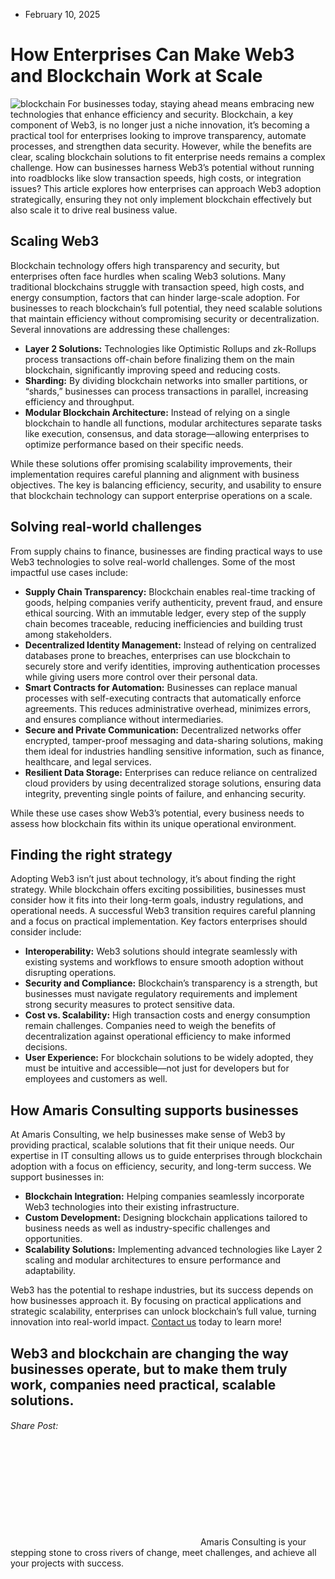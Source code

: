 * February 10, 2025


# How Enterprises Can Make Web3 and Blockchain Work at Scale
![blockchain](https://amaris.com/wp-content/uploads/2025/02/article-photo-24-1024x683.avif)
For businesses today, staying ahead means embracing new technologies that enhance efficiency and security. Blockchain, a key component of Web3, is no longer just a niche innovation, it’s becoming a practical tool for enterprises looking to improve transparency, automate processes, and strengthen data security. However, while the benefits are clear, scaling blockchain solutions to fit enterprise needs remains a complex challenge. How can businesses harness Web3’s potential without running into roadblocks like slow transaction speeds, high costs, or integration issues?
This article explores how enterprises can approach Web3 adoption strategically, ensuring they not only implement blockchain effectively but also scale it to drive real business value.
## **Scaling Web3**
Blockchain technology offers high transparency and security, but enterprises often face hurdles when scaling Web3 solutions. Many traditional blockchains struggle with transaction speed, high costs, and energy consumption, factors that can hinder large-scale adoption. For businesses to reach blockchain’s full potential, they need scalable solutions that maintain efficiency without compromising security or decentralization.
Several innovations are addressing these challenges:
  * **Layer 2 Solutions:** Technologies like Optimistic Rollups and zk-Rollups process transactions off-chain before finalizing them on the main blockchain, significantly improving speed and reducing costs.
  * **Sharding:** By dividing blockchain networks into smaller partitions, or “shards,” businesses can process transactions in parallel, increasing efficiency and throughput.
  * **Modular Blockchain Architecture:** Instead of relying on a single blockchain to handle all functions, modular architectures separate tasks like execution, consensus, and data storage—allowing enterprises to optimize performance based on their specific needs.


While these solutions offer promising scalability improvements, their implementation requires careful planning and alignment with business objectives. The key is balancing efficiency, security, and usability to ensure that blockchain technology can support enterprise operations on a scale.
## **Solving real-world challenges**
From supply chains to finance, businesses are finding practical ways to use Web3 technologies to solve real-world challenges.
Some of the most impactful use cases include:
  * **Supply Chain Transparency:** Blockchain enables real-time tracking of goods, helping companies verify authenticity, prevent fraud, and ensure ethical sourcing. With an immutable ledger, every step of the supply chain becomes traceable, reducing inefficiencies and building trust among stakeholders.
  * **Decentralized Identity Management:** Instead of relying on centralized databases prone to breaches, enterprises can use blockchain to securely store and verify identities, improving authentication processes while giving users more control over their personal data.
  * **Smart Contracts for Automation:** Businesses can replace manual processes with self-executing contracts that automatically enforce agreements. This reduces administrative overhead, minimizes errors, and ensures compliance without intermediaries.
  * **Secure and Private Communication:** Decentralized networks offer encrypted, tamper-proof messaging and data-sharing solutions, making them ideal for industries handling sensitive information, such as finance, healthcare, and legal services.
  * **Resilient Data Storage:** Enterprises can reduce reliance on centralized cloud providers by using decentralized storage solutions, ensuring data integrity, preventing single points of failure, and enhancing security.


While these use cases show Web3’s potential, every business needs to assess how blockchain fits within its unique operational environment.
## **Finding the right strategy**
Adopting Web3 isn’t just about technology, it’s about finding the right strategy. While blockchain offers exciting possibilities, businesses must consider how it fits into their long-term goals, industry regulations, and operational needs. A successful Web3 transition requires careful planning and a focus on practical implementation.
Key factors enterprises should consider include:
  * **Interoperability:** Web3 solutions should integrate seamlessly with existing systems and workflows to ensure smooth adoption without disrupting operations.
  * **Security and Compliance:** Blockchain’s transparency is a strength, but businesses must navigate regulatory requirements and implement strong security measures to protect sensitive data.
  * **Cost vs. Scalability:** High transaction costs and energy consumption remain challenges. Companies need to weigh the benefits of decentralization against operational efficiency to make informed decisions.
  * **User Experience:** For blockchain solutions to be widely adopted, they must be intuitive and accessible—not just for developers but for employees and customers as well.


## **How Amaris Consulting supports businesses**
At Amaris Consulting, we help businesses make sense of Web3 by providing practical, scalable solutions that fit their unique needs. Our expertise in IT consulting allows us to guide enterprises through blockchain adoption with a focus on efficiency, security, and long-term success.
We support businesses in:
  * **Blockchain Integration:** Helping companies seamlessly incorporate Web3 technologies into their existing infrastructure.
  * **Custom Development:** Designing blockchain applications tailored to business needs as well as industry-specific challenges and opportunities.
  * **Scalability Solutions:** Implementing advanced technologies like Layer 2 scaling and modular architectures to ensure performance and adaptability.


Web3 has the potential to reshape industries, but its success depends on how businesses approach it. By focusing on practical applications and strategic scalability, enterprises can unlock blockchain’s full value, turning innovation into real-world impact. [Contact us](https://amaris.com/contact-us/) today to learn more!
## Web3 and blockchain are changing the way businesses operate, but to make them truly work, companies need practical, scalable solutions.
###### Share Post:
![Amaris Logo](data:image/svg+xml,%3Csvg%20xmlns='http://www.w3.org/2000/svg'%20viewBox='0%200%200%200'%3E%3C/svg%3E)
Amaris Consulting is your stepping stone to cross rivers of change, meet challenges, and achieve all your projects with success.
